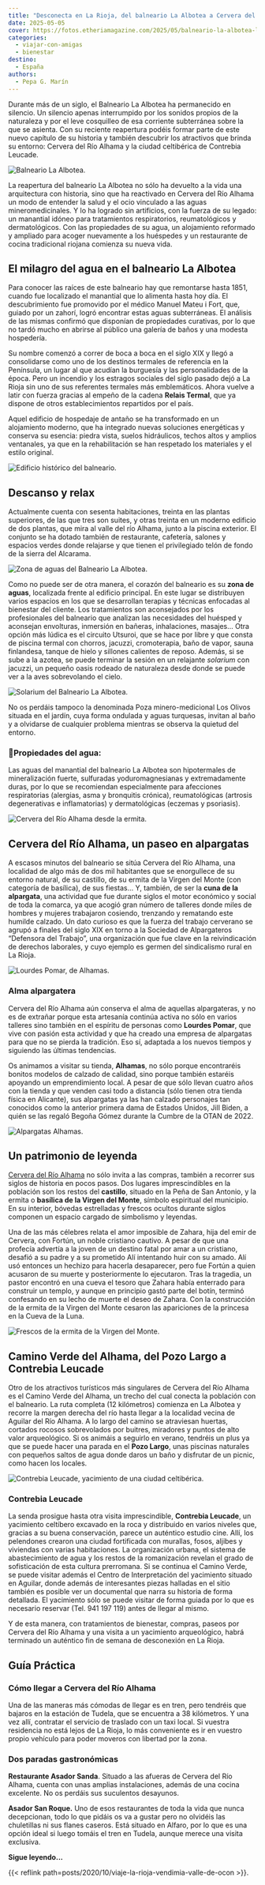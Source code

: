 ```yaml
---
title: "Desconecta en La Rioja, del balneario La Albotea a Cervera del Río Alhama"
date: 2025-05-05
cover: https://fotos.etheriamagazine.com/2025/05/balneario-la-albotea-la-rioja.jpg
categories: 
  - viajar-con-amigas
  - bienestar
destino: 
  - España
authors: 
  - Pepa G. Marín
---
```


Durante más de un siglo, el Balneario La Albotea ha permanecido en silencio. Un silencio 
apenas interrumpido por los sonidos propios de la naturaleza y por el leve cosquilleo de 
esa corriente subterránea sobre la que se asienta. Con su reciente reapertura podéis 
formar parte de este nuevo capítulo de su historia y también descubrir los atractivos 
que brinda su entorno: Cervera del Río Alhama y la ciudad celtibérica de Contrebia 
Leucade. 

![Balneario La Albotea.](https://fotos.etheriamagazine.com/2025/05/balneario-la-albotea-la-rioja.jpg "© Balneario La Albotea.")

La reapertura del balneario La Albotea no sólo ha devuelto a la vida una arquitectura 
con historia, sino que ha reactivado en Cervera del Río Alhama un modo de entender la 
salud y el ocio vinculado a las aguas mineromedicinales. Y lo ha logrado sin artificios, 
con la fuerza de su legado: un manantial idóneo para tratamientos respiratorios, 
reumatológicos y dermatológicos. Con las propiedades de su agua, un alojamiento 
reformado y ampliado para acoger nuevamente a los huéspedes y un restaurante de cocina 
tradicional riojana comienza su nueva vida. 

## El milagro del agua en el balneario La Albotea

Para conocer las raíces de este balneario hay que remontarse hasta 1851, cuando fue 
localizado el manantial que lo alimenta hasta hoy día. El descubrimiento fue promovido 
por el médico Manuel Mateu i Fort, que, guiado por un zahorí, logró encontrar estas 
aguas subterráneas. El análisis de las mismas confirmó que disponían de propiedades 
curativas, por lo que no tardó mucho en abrirse al público una galería de baños y una 
modesta hospedería. 

Su nombre comenzó a correr de boca a boca en el siglo XIX y llegó a consolidarse como 
uno de los destinos termales de referencia en la Península, un lugar al que acudían la 
burguesía y las personalidades de la época. Pero un incendio y los estragos sociales del 
siglo pasado dejó a La Rioja sin uno de sus referentes termales más emblemáticos. Ahora 
vuelve a latir con fuerza gracias al empeño de la cadena **Relais Termal**, que ya 
dispone de otros establecimientos repartidos por el país. 

Aquel edificio de hospedaje de antaño se ha transformado en un alojamiento moderno, que 
ha integrado nuevas soluciones energéticas y conserva su esencia: piedra vista, suelos 
hidráulicos, techos altos y amplios ventanales, ya que en la rehabilitación se han 
respetado los materiales y el estilo original. 

![Edificio histórico del balneario.](https://fotos.etheriamagazine.com/2025/05/chimenea-balneario.jpg "Parte del edificio histórico del balneario. © Pepa García")

## Descanso y relax

Actualmente cuenta con sesenta habitaciones, treinta en las plantas superiores, de las 
que tres son suites, y otras treinta en un moderno edificio de dos plantas, que mira al 
valle del río Alhama, junto a la piscina exterior. El conjunto se ha dotado también de 
restaurante, cafetería, salones y espacios verdes donde relajarse y que tienen el 
privilegiado telón de fondo de la sierra del Alcarama. 

![Zona de aguas del Balneario La Albotea.](https://fotos.etheriamagazine.com/2025/05/balneario-zona-aguas.jpg "Zona de aguas del Balneario La Albotea. © Pepa García")

Como no puede ser de otra manera, el corazón del balneario es su **zona de aguas**, 
localizada frente al edificio principal. En este lugar se distribuyen varios espacios en 
los que se desarrollan terapias y técnicas enfocadas al bienestar del cliente. Los 
tratamientos son aconsejados por los profesionales del balneario que analizan las 
necesidades del huésped y aconsejan envolturas, inmersión en bañeras, inhalaciones, 
masajes... Otra opción más lúdica es el circuito Utsuroi, que se hace por libre y que 
consta de piscina termal con chorros, jacuzzi, cromoterapia, baño de vapor, sauna 
finlandesa, tanque de hielo y sillones calientes de reposo. Además, si se sube a la 
azotea, se puede terminar la sesión en un relajante _solarium_ con jacuzzi, un pequeño 
oasis rodeado de naturaleza desde donde se puede ver a la aves sobrevolando el cielo. 

![Solarium del Balneario La Albotea.](https://fotos.etheriamagazine.com/2025/05/solarium-1.jpg "Solarium del Balneario La Albotea. © Pepa García")

No os perdáis tampoco la denominada Poza minero-medicional Los Olivos situada en el 
jardín, cuya forma ondulada y aguas turquesas, invitan al baño y a olvidarse de 
cualquier problema mientras se observa la quietud del entorno. 

### 📍Propiedades del agua:

Las aguas del manantial del balneario La Albotea son hipotermales de mineralización 
fuerte, sulfuradas yoduromagnesianas y extremadamente duras, por lo que se recomiendan 
especialmente para afecciones respiratorias (alergias, asma y bronquitis crónica), 
reumatológicas (artrosis degenerativas e inflamatorias) y dermatológicas (eczemas y 
psoriasis). 

![Cervera del Río Alhama desde la ermita.](https://fotos.etheriamagazine.com/2025/05/Cervera-Rio-Alhama-1.jpeg "Cervera del Río Alhama desde la ermita. © Pepa García")

## Cervera del Río Alhama, un paseo en alpargatas

A escasos minutos del balneario se sitúa Cervera del Río Alhama, una localidad de algo 
más de dos mil habitantes que se enorgullece de su entorno natural, de su castillo, de 
su ermita de la Virgen del Monte (con categoría de basílica), de sus fiestas... Y, 
también, de ser la **cuna de la alpargata**, una actividad que fue durante siglos el 
motor económico y social de toda la comarca, ya que acogió gran número de talleres donde 
miles de hombres y mujeres trabajaron cosiendo, trenzando y rematando este humilde 
calzado. Un dato curioso es que la fuerza del trabajo cerverano se agrupó a finales del 
siglo XIX en torno a la Sociedad de Alpargateros “Defensora del Trabajo”, una 
organización que fue clave en la reivindicación de derechos laborales, y cuyo ejemplo es 
germen del sindicalismo rural en La Rioja. 

![Lourdes Pomar, de Alhamas.](https://fotos.etheriamagazine.com/2025/05/tienda-alhamas.jpg "Lourdes Pomar, de Alhamas. © Pepa García")

### Alma alpargatera

Cervera del Río Alhama aún conserva el alma de aquellas alpargateras, y no es de 
extrañar porque esta artesanía continúa activa no sólo en varios talleres sino también 
en el espíritu de personas como **Lourdes Pomar**, que vive con pasión esta actividad y 
que ha creado una empresa de alpargatas para que no se pierda la tradición. Eso sí, 
adaptada a los nuevos tiempos y siguiendo las últimas tendencias. 

Os animamos a visitar su tienda, **Alhamas**, no sólo porque encontraréis bonitos 
modelos de calzado de calidad, sino porque también estaréis apoyando un emprendimiento 
local. A pesar de que sólo llevan cuatro años con la tienda y que venden casi todo a 
distancia (sólo tienen otra tienda física en Alicante), sus alpargatas ya las han 
calzado personajes tan conocidos como la anterior primera dama de Estados Unidos, Jill 
Biden, a quién se las regaló Begoña Gómez durante la Cumbre de la OTAN de 2022. 

![Alpargatas Alhamas.](https://fotos.etheriamagazine.com/2025/05/alpargatas-alhamas.jpg "Alpargatas Alhamas. © Pepa García")

## Un patrimonio de leyenda

[Cervera del Río Alhama](https://aytocerveradelrioalhama.larioja.org/) no sólo invita a 
las compras, también a recorrer sus siglos de historia en pocos pasos. Dos lugares 
imprescindibles en la población son los restos del **castillo**, situado en la Peña de 
San Antonio, y la ermita o **basílica de la Virgen del Monte**, símbolo espiritual del 
municipio. En su interior, bóvedas estrelladas y frescos ocultos durante siglos componen 
un espacio cargado de simbolismo y leyendas. 

Una de las más célebres relata el amor imposible de Zahara, hija del emir de Cervera, 
con Fortún, un noble cristiano cautivo. A pesar de que una profecía advertía a la joven 
de un destino fatal por amar a un cristiano, desafió a su padre y a su prometido Alí 
intentando huir con su amado. Alí usó entonces un hechizo para hacerla desaparecer, pero 
fue Fortún a quien acusaron de su muerte y posteriormente lo ejecutaron. Tras la 
tragedia, un pastor encontró en una cueva el tesoro que Zahara había enterrado para 
construir un templo, y aunque en principio gastó parte del botín, terminó confesando en 
su lecho de muerte el deseo de Zahara. Con la construcción de la ermita de la Virgen del 
Monte cesaron las apariciones de la princesa en la Cueva de la Luna. 

![Frescos de la ermita de la Virgen del Monte.](https://fotos.etheriamagazine.com/2025/05/ermita-virgen-del-monte.jpg "Frescos de la ermita de la Virgen del Monte. © Pepa García")

## Camino Verde del Alhama, del Pozo Largo a Contrebia Leucade

Otro de los atractivos turísticos más singulares de Cervera del Río Alhama es el Camino 
Verde del Alhama, un trecho del cual conecta la población con el balneario. La ruta 
completa (12 kilómetros) comienza en La Albotea y recorre la margen derecha del río 
hasta llegar a la localidad vecina de Aguilar del Río Alhama. A lo largo del camino se 
atraviesan huertas, cortados rocosos sobrevolados por buitres, miradores y puntos de 
alto valor arqueológico. Si os animáis a seguirlo en verano, tendréis un plus ya que se 
puede hacer una parada en el **Pozo Largo**, unas piscinas naturales con pequeños saltos 
de agua donde daros un baño y disfrutar de un picnic, como hacen los locales. 

![Contrebia Leucade, yacimiento de una ciudad celtibérica.](https://fotos.etheriamagazine.com/2025/05/contrebia-leucade.jpg "Contrebia Leucade, yacimiento de una ciudad celtibérica. © Pepa García")

### Contrebia Leucade

La senda prosigue hasta otra visita imprescindible, **Contrebia Leucade**, un yacimiento 
celtíbero excavado en la roca y distribuido en varios niveles que, gracias a su buena 
conservación, parece un auténtico estudio cine. Allí, los pelendones crearon una ciudad 
fortificada con murallas, fosos, aljibes y viviendas con varias habitaciones. La 
organización urbana, el sistema de abastecimiento de agua y los restos de la 
romanización revelan el grado de sofisticación de esta cultura prerromana. Si se 
continua el Camino Verde, se puede visitar además el Centro de Interpretación del 
yacimiento situado en Aguilar, donde además de interesantes piezas halladas en el sitio 
también es posible ver un documental que narra su historia de forma detallada. El 
yacimiento sólo se puede visitar de forma guiada por lo que es necesario reservar (Tel. 
941 197 119) antes de llegar al mismo. 

Y de esta manera, con tratamientos de bienestar, compras, paseos por Cervera del Río 
Alhama y una visita a un yacimiento arqueológico, habrá terminado un auténtico fin de 
semana de desconexión en La Rioja. 

## Guía Práctica

### Cómo llegar a Cervera del Río Alhama

Una de las maneras más cómodas de llegar es en tren, pero tendréis que bajaros en la 
estación de Tudela, que se encuentra a 38 kilómetros. Y una vez allí, contratar el 
servicio de traslado con un taxi local. Si vuestra residencia no está lejos de La Rioja, 
lo más conveniente es ir en vuestro propio vehículo para poder moveros con libertad por 
la zona. 

### Dos paradas gastronómicas

**Restaurante Asador Sanda**. Situado a las afueras de Cervera del Río Alhama, cuenta 
con unas amplias instalaciones, además de una cocina excelente. No os perdáis sus 
suculentos desayunos. 

**Asador San Roque.** Uno de esos restaurantes de toda la vida que nunca decepcionan, 
todo lo que pidáis os va a gustar pero no olvidéis las chuletillas ni sus flanes 
caseros. Está situado en Alfaro, por lo que es una opción ideal si luego tomáis el tren 
en Tudela, aunque merece una visita exclusiva. 

**Sigue leyendo...** 

{{< reflink path=posts/2020/10/viaje-la-rioja-vendimia-valle-de-ocon >}}.

